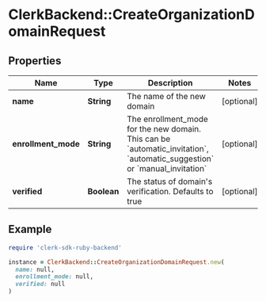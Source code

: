 # ClerkBackend::CreateOrganizationDomainRequest

## Properties

| Name | Type | Description | Notes |
| ---- | ---- | ----------- | ----- |
| **name** | **String** | The name of the new domain | [optional] |
| **enrollment_mode** | **String** | The enrollment_mode for the new domain. This can be &#x60;automatic_invitation&#x60;, &#x60;automatic_suggestion&#x60; or &#x60;manual_invitation&#x60; | [optional] |
| **verified** | **Boolean** | The status of domain&#39;s verification. Defaults to true | [optional] |

## Example

```ruby
require 'clerk-sdk-ruby-backend'

instance = ClerkBackend::CreateOrganizationDomainRequest.new(
  name: null,
  enrollment_mode: null,
  verified: null
)
```

